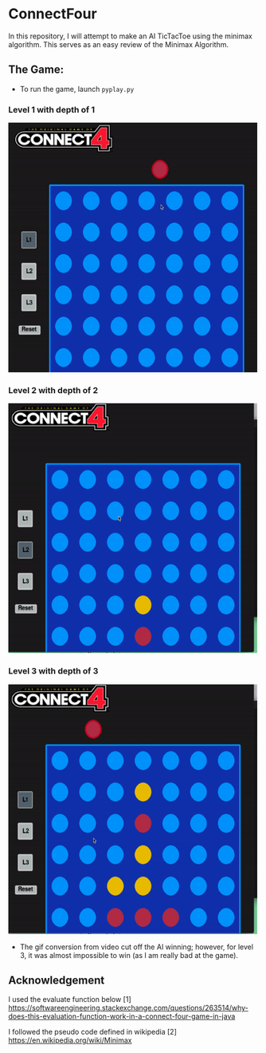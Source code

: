 # ConnectFour
In this repository, I will attempt to make an AI TicTacToe using the minimax algorithm. This serves as an easy review of the Minimax Algorithm.

## The Game:
- To run the game, launch ```pyplay.py```

### Level 1 with depth of 1
<img src="https://github.com/yvielcastillejos/ConnectFour/blob/master/L1.gif" height = "500" width = "500">

### Level 2 with depth of 2

<img src="https://github.com/yvielcastillejos/ConnectFour/blob/master/L2.gif" height = 500 width = 500>

### Level 3 with depth of 3

<img src="https://github.com/yvielcastillejos/ConnectFour/blob/master/L3.gif" height = 500 width = 500>

- The gif conversion from video cut off the AI winning; however, for level 3, it was almost impossible to win (as I am really bad at the game).

## Acknowledgement
I used the evaluate function below
[1] https://softwareengineering.stackexchange.com/questions/263514/why-does-this-evaluation-function-work-in-a-connect-four-game-in-java

I followed the pseudo code defined in wikipedia
[2] https://en.wikipedia.org/wiki/Minimax
